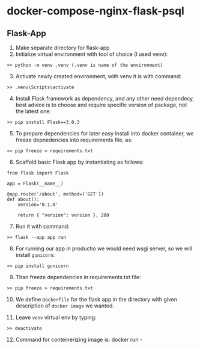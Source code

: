 # docker-compose-nginx-flask-psql

## Flask-App
1. Make separate directory for flask-app
2. Initialize virtual environment with tool of choice (I used venv):
```
>> python -m venv .venv (.venv is name of the environment)
```
3. Activate newly created environment, with venv it is with command:
```
>> .venv\Scripts\activate
```
4. Install Flask framework as dependency, and any other need dependecy, 
best advice is to choose  and require specific version of package, not the latest one:
```
>> pip install Flask==3.0.3
```
5. To prepare dependencies for later easy install into docker container, we freeze depnedencies into requirements file, as:
```
>> pip freeze > requirements.txt
```
6. Scaffold basic Flask app by instantiating as follows:
```
from flask import Flask

app = Flask(__name__)

@app.route('/about', method=['GET'])
def about():
    version='0.1.0'

    return { "version": version }, 200

```
7. Run it with command:
```
>> flask --app app run
```

8. For running our app in productio we would need wsgi server, so we will install `gunicorn`:
```
>> pip install gunicorn
```

9. Than freeze dependencies in requirements.txt file:
```
>> pip freeze > requirements.txt
```

10. We define `Dockerfile` for the flask app in the directory with given description of `docker image` we wanted.

11. Leave `venv` virtual env by typing:
```
>> deactivate
```

12. Command for conteinerizing image is:
docker run -
